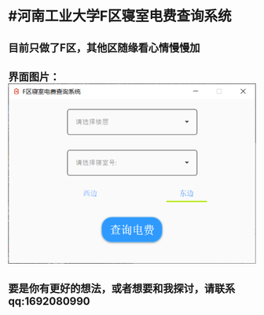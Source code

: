 
#河南工业大学F区寝室电费查询系统
=========
目前只做了F区，其他区随缘看心情慢慢加
-----------
界面图片：<br>
![image](https://github.com/Abole/Query_electricity/blob/master/%E7%95%8C%E9%9D%A2.png)<br>
-------------------------------------------------------------
要是你有更好的想法，或者想要和我探讨，请联系qq:1692080990
--------------------------------------------------------------
